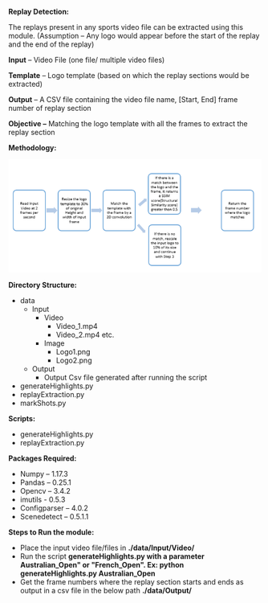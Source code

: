 **Replay Detection:**

The replays present in any sports video file can be extracted using this module. (Assumption – Any logo would appear before the start of the replay and the end of the replay)

**Input** – Video File (one file/ multiple video files)

**Template** – Logo template (based on which the replay sections would be extracted)

**Output** – A CSV file containing the video file name, [Start, End] frame number of replay section

**Objective –** Matching the logo template with all the frames to extract the replay section

**Methodology:**

 ![](images/Capture.PNG)

**Directory Structure:**

- data
  - Input
    - Video
      - Video\_1.mp4
      - Video\_2.mp4 etc.
    - Image
      - Logo1.png
      - Logo2.png
  - Output
    - Output Csv file generated after running the script
- generateHighlights.py
- replayExtraction.py
- markShots.py

**Scripts:**

- generateHighlights.py
- replayExtraction.py

**Packages Required:**

- Numpy – 1.17.3 
- Pandas – 0.25.1
- Opencv – 3.4.2
- imutils - 0.5.3
- Configparser – 4.0.2
- Scenedetect – 0.5.1.1

**Steps to Run the module:**

- Place the input video file/files in **./data/Input/Video/**
- Run the script **generateHighlights.py with a parameter Australian_Open" or "French_Open". Ex: python generateHighlights.py Australian_Open**
- Get the frame numbers where the replay section starts and ends as output in a csv file in the below path **./data/Output/**